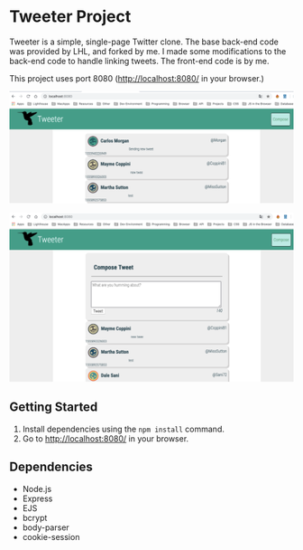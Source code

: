 # Tweeter Project

Tweeter is a simple, single-page Twitter clone. The base back-end code was provided by LHL, and forked by me. I made some modifications to the back-end code to handle linking tweets. The front-end code is by me. 

This project uses port 8080 (<http://localhost:8080/> in your browser.)

!["Screenshot of Tweeter home page, composed tweet box hidden"](https://github.com/marianahorvat/tweeter/blob/master/Screenshots/tweetsList.png)	

!["Screenshot of Tweeter home page, composed tweet box showing"](https://github.com/marianahorvat/tweeter/blob/master/Screenshots/composeTweet.png)	


## Getting Started

1. Install dependencies using the `npm install` command.
2. Go to <http://localhost:8080/> in your browser.

## Dependencies

- Node.js	
- Express	
- EJS	
- bcrypt	
- body-parser	
- cookie-session	
